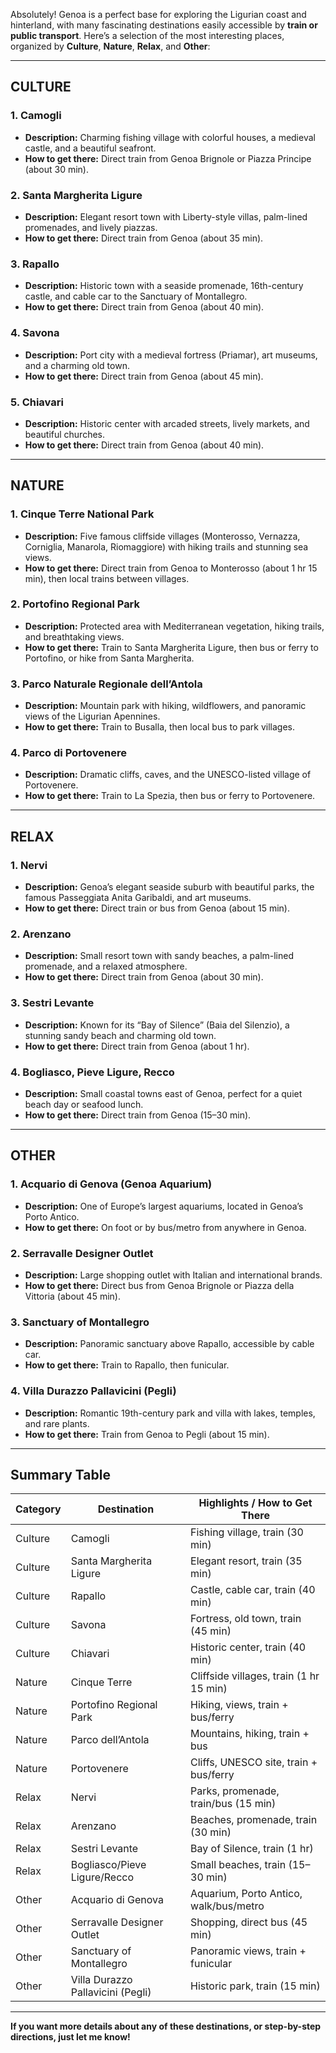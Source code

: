 Absolutely! Genoa is a perfect base for exploring the Ligurian coast and hinterland, with many fascinating destinations easily accessible by **train or public transport**. Here’s a selection of the most interesting places, organized by **Culture**, **Nature**, **Relax**, and **Other**:

---

## **CULTURE**

### **1. Camogli**
- **Description:** Charming fishing village with colorful houses, a medieval castle, and a beautiful seafront.
- **How to get there:** Direct train from Genoa Brignole or Piazza Principe (about 30 min).

### **2. Santa Margherita Ligure**
- **Description:** Elegant resort town with Liberty-style villas, palm-lined promenades, and lively piazzas.
- **How to get there:** Direct train from Genoa (about 35 min).

### **3. Rapallo**
- **Description:** Historic town with a seaside promenade, 16th-century castle, and cable car to the Sanctuary of Montallegro.
- **How to get there:** Direct train from Genoa (about 40 min).

### **4. Savona**
- **Description:** Port city with a medieval fortress (Priamar), art museums, and a charming old town.
- **How to get there:** Direct train from Genoa (about 45 min).

### **5. Chiavari**
- **Description:** Historic center with arcaded streets, lively markets, and beautiful churches.
- **How to get there:** Direct train from Genoa (about 40 min).

---

## **NATURE**

### **1. Cinque Terre National Park**
- **Description:** Five famous cliffside villages (Monterosso, Vernazza, Corniglia, Manarola, Riomaggiore) with hiking trails and stunning sea views.
- **How to get there:** Direct train from Genoa to Monterosso (about 1 hr 15 min), then local trains between villages.

### **2. Portofino Regional Park**
- **Description:** Protected area with Mediterranean vegetation, hiking trails, and breathtaking views.
- **How to get there:** Train to Santa Margherita Ligure, then bus or ferry to Portofino, or hike from Santa Margherita.

### **3. Parco Naturale Regionale dell’Antola**
- **Description:** Mountain park with hiking, wildflowers, and panoramic views of the Ligurian Apennines.
- **How to get there:** Train to Busalla, then local bus to park villages.

### **4. Parco di Portovenere**
- **Description:** Dramatic cliffs, caves, and the UNESCO-listed village of Portovenere.
- **How to get there:** Train to La Spezia, then bus or ferry to Portovenere.

---

## **RELAX**

### **1. Nervi**
- **Description:** Genoa’s elegant seaside suburb with beautiful parks, the famous Passeggiata Anita Garibaldi, and art museums.
- **How to get there:** Direct train or bus from Genoa (about 15 min).

### **2. Arenzano**
- **Description:** Small resort town with sandy beaches, a palm-lined promenade, and a relaxed atmosphere.
- **How to get there:** Direct train from Genoa (about 30 min).

### **3. Sestri Levante**
- **Description:** Known for its “Bay of Silence” (Baia del Silenzio), a stunning sandy beach and charming old town.
- **How to get there:** Direct train from Genoa (about 1 hr).

### **4. Bogliasco, Pieve Ligure, Recco**
- **Description:** Small coastal towns east of Genoa, perfect for a quiet beach day or seafood lunch.
- **How to get there:** Direct train from Genoa (15–30 min).

---

## **OTHER**

### **1. Acquario di Genova (Genoa Aquarium)**
- **Description:** One of Europe’s largest aquariums, located in Genoa’s Porto Antico.
- **How to get there:** On foot or by bus/metro from anywhere in Genoa.

### **2. Serravalle Designer Outlet**
- **Description:** Large shopping outlet with Italian and international brands.
- **How to get there:** Direct bus from Genoa Brignole or Piazza della Vittoria (about 45 min).

### **3. Sanctuary of Montallegro**
- **Description:** Panoramic sanctuary above Rapallo, accessible by cable car.
- **How to get there:** Train to Rapallo, then funicular.

### **4. Villa Durazzo Pallavicini (Pegli)**
- **Description:** Romantic 19th-century park and villa with lakes, temples, and rare plants.
- **How to get there:** Train from Genoa to Pegli (about 15 min).

---

## **Summary Table**

| Category | Destination                        | Highlights / How to Get There                |
|----------|------------------------------------|----------------------------------------------|
| Culture  | Camogli                            | Fishing village, train (30 min)              |
| Culture  | Santa Margherita Ligure            | Elegant resort, train (35 min)               |
| Culture  | Rapallo                            | Castle, cable car, train (40 min)            |
| Culture  | Savona                             | Fortress, old town, train (45 min)           |
| Culture  | Chiavari                           | Historic center, train (40 min)              |
| Nature   | Cinque Terre                       | Cliffside villages, train (1 hr 15 min)      |
| Nature   | Portofino Regional Park            | Hiking, views, train + bus/ferry             |
| Nature   | Parco dell’Antola                  | Mountains, hiking, train + bus               |
| Nature   | Portovenere                        | Cliffs, UNESCO site, train + bus/ferry       |
| Relax    | Nervi                              | Parks, promenade, train/bus (15 min)         |
| Relax    | Arenzano                           | Beaches, promenade, train (30 min)           |
| Relax    | Sestri Levante                     | Bay of Silence, train (1 hr)                 |
| Relax    | Bogliasco/Pieve Ligure/Recco       | Small beaches, train (15–30 min)             |
| Other    | Acquario di Genova                 | Aquarium, Porto Antico, walk/bus/metro       |
| Other    | Serravalle Designer Outlet         | Shopping, direct bus (45 min)                |
| Other    | Sanctuary of Montallegro           | Panoramic views, train + funicular           |
| Other    | Villa Durazzo Pallavicini (Pegli)  | Historic park, train (15 min)                |

---

**If you want more details about any of these destinations, or step-by-step directions, just let me know!**


